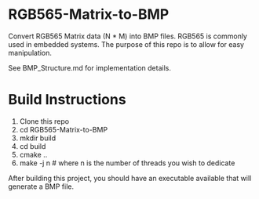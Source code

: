 # RGB565-Matrix-to-BMP
Convert RGB565 Matrix data (N * M) into BMP files. RGB565 is commonly used in embedded systems. The purpose of this repo is to allow for easy manipulation.

See BMP_Structure.md for implementation details.

# Build Instructions

 1. Clone this repo
 2. cd RGB565-Matrix-to-BMP
 3. mkdir build
 4. cd build
 5. cmake ..
 6. make -j n # where n is the number of threads you wish to dedicate

After building this project, you should have an executable available that will generate a BMP file.
